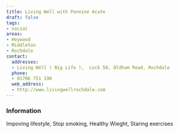```yaml
---
title: Living Well with Pennine Acute
draft: false
tags:
- social
areas:
- Heywood
- Middleton
- Rochdale
contact:
  addresses:
  - Living Well ( Big Life ),  Lock 50, Oldham Road, Rochdale
  phone:
  - 01706 751 190
  web_address:
  - http://www.livingwellrochdale.com
---
```


### Information
Impoving lifestyle, Stop smoking, Healthy Wieght, Staring exercises
